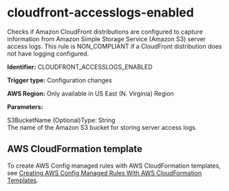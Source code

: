 # cloudfront\-accesslogs\-enabled<a name="cloudfront-accesslogs-enabled"></a>

Checks if Amazon CloudFront distributions are configured to capture information from Amazon Simple Storage Service \(Amazon S3\) server access logs\. This rule is NON\_COMPLIANT if a CloudFront distribution does not have logging configured\. 

**Identifier:** CLOUDFRONT\_ACCESSLOGS\_ENABLED

**Trigger type:** Configuration changes

**AWS Region:** Only available in US East \(N\. Virginia\) Region

**Parameters:**

S3BucketName \(Optional\)Type: String  
The name of the Amazon S3 bucket for storing server access logs\.

## AWS CloudFormation template<a name="w26aac11c31c17b7c35c15"></a>

To create AWS Config managed rules with AWS CloudFormation templates, see [Creating AWS Config Managed Rules With AWS CloudFormation Templates](aws-config-managed-rules-cloudformation-templates.md)\.